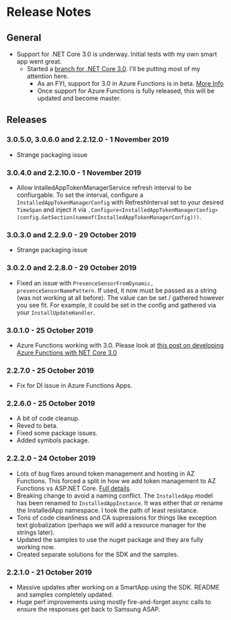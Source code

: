 # Release Notes

## General

- Support for .NET Core 3.0 is underway.  Initial tests with my own smart app went great.
   - Started a [branch for .NET Core 3.0](https://github.com/ianisms/SmartThings.NETCoreWebHookSDK/tree/3.0).  I'll be putting most of my attention here.
     - As an FYI, support for 3.0 in Azure Functions is in beta.  [More Info](https://dev.to/azure/develop-azure-functions-using-net-core-3-0-gcm)
     - Once support for Azure Functions is fully released, this will be updated and become master.

## Releases

### 3.0.5.0, 3.0.6.0 and 2.2.12.0 - 1 November 2019

- Strange packaging issue

### 3.0.4.0 and 2.2.10.0 - 1 November 2019

- Allow IntalledAppTokenManagerService refresh interval to be confiurgable.  To set the interval, configure a ```InstalledAppTokenManagerConfig``` with RefreshInterval set to your desired ```TimeSpan``` and inject it via ```.Configure<InstalledAppTokenManagerConfig>(config.GetSection(nameof(InstalledAppTokenManagerConfig)))```.

### 3.0.3.0 and 2.2.9.0 - 29 October 2019

- Strange packaging issue

### 3.0.2.0 and 2.2.8.0 - 29 October 2019

- Fixed an issue with ```PresenceSensorFromDynamic, presenceSensorNamePattern```.  If used, it now must be passed as a string (was not working at all before).  The value can be set / gathered however you see fit.  For example, it could be set in the config and gathered via your ```InstallUpdateHandler```.

### 3.0.1.0 - 25 October 2019

- Azure Functions working with 3.0.  Please look at [this post on developing Azure Functions with NET Core 3.0](https://dev.to/azure/develop-azure-functions-using-net-core-3-0-gcm)

### 2.2.7.0 - 25 October 2019

- Fix for DI issue in Azure Functions Apps.

### 2.2.6.0 - 25 October 2019

- A bit of code cleanup.
- Reved to beta.
- Fixed some package issues.
- Added symbols package.

### 2.2.2.0 - 24 October 2019

- Lots of bug fixes around token management and hosting in AZ Functions.  This forced a split in how we add token management to AZ Functions vs ASP.NET Core.  [Full details](https://github.com/ianisms/SmartThings.NETCoreWebHookSDK/blob/master/README.md#installed-app-token-management-utils).
- Breaking change to avoid a naming conflict.  The ```InstalledApp``` model has been renamed to ```InstalledAppInstance```.  It was either that or rename the InstalledApp namespace.  I took the path of least resistance.
- Tons of code cleanliness and CA supressions for things like exception text globalization (perhaps we will add a resource manager for the strings later).
- Updated the samples to use the nuget package and they are fully working now.
- Created separate solutions for the SDK and the samples.

### 2.2.1.0 - 21 October 2019

- Massive updates after working on a SmartApp using the SDK.  README and samples completely updated.
- Huge perf improvements using mostly fire-and-forget async calls to ensure the responses get back to Samsung ASAP.
